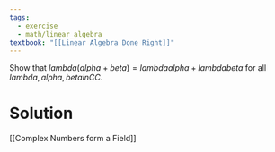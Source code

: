 ```yaml
---
tags:
  - exercise
  - math/linear_algebra
textbook: "[[Linear Algebra Done Right]]"
---
```

Show that $lambda(alpha + beta) = lambda alpha + lambda beta$ for all $lambda, alpha, beta in CC$.
# Solution
[[Complex Numbers form a Field]]